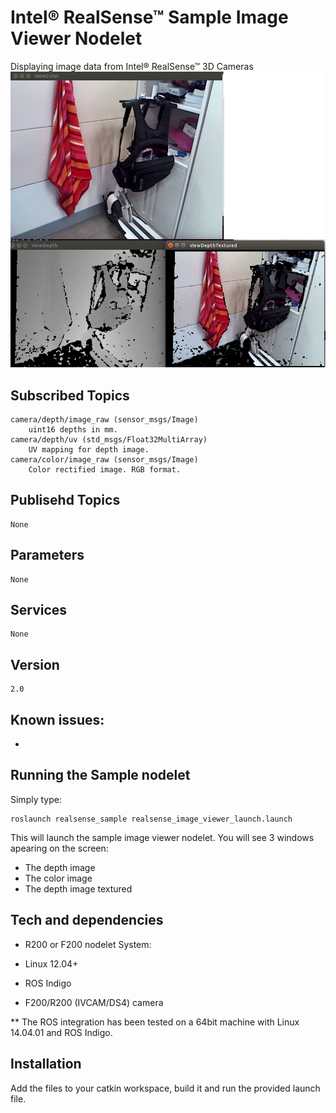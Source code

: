 # Intel&reg; RealSense&trade; Sample Image Viewer Nodelet

Displaying image data from Intel&reg; RealSense&trade; 3D Cameras
![](realsense_sample.png)

## Subscribed Topics
    camera/depth/image_raw (sensor_msgs/Image)
        uint16 depths in mm.
    camera/depth/uv (std_msgs/Float32MultiArray)
        UV mapping for depth image.
    camera/color/image_raw (sensor_msgs/Image)
        Color rectified image. RGB format.

## Publisehd Topics
    None

## Parameters
    None

## Services
    None


## Version
    2.0

## Known issues:
-


## Running the Sample nodelet
Simply type:

    roslaunch realsense_sample realsense_image_viewer_launch.launch

This will launch the sample image viewer nodelet. You will see 3 windows apearing on the screen:

* The depth image
* The color image
* The depth image textured 

## Tech and dependencies 
* R200 or F200 nodelet
System:

* Linux 12.04+
* ROS Indigo
* F200/R200 (IVCAM/DS4) camera

** The ROS integration has been tested on a 64bit machine with Linux 14.04.01 and ROS Indigo.

## Installation

Add the files to your catkin workspace, build it and run the provided launch file.

